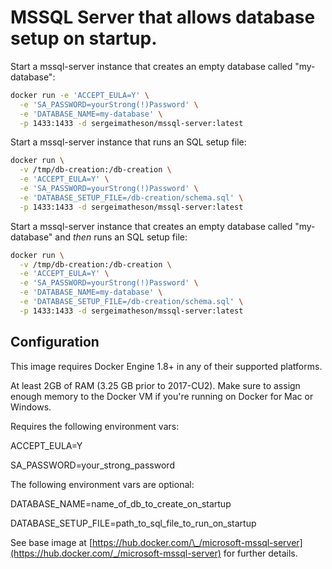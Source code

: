 # MSSQL Server that allows database setup on startup.

Start a mssql-server instance that creates an empty database called "my-database":

```sh
docker run -e 'ACCEPT_EULA=Y' \
  -e 'SA_PASSWORD=yourStrong(!)Password' \
  -e 'DATABASE_NAME=my-database' \
  -p 1433:1433 -d sergeimatheson/mssql-server:latest
```

Start a mssql-server instance that runs an SQL setup file:

```sh
docker run \
  -v /tmp/db-creation:/db-creation \
  -e 'ACCEPT_EULA=Y' \
  -e 'SA_PASSWORD=yourStrong(!)Password' \
  -e 'DATABASE_SETUP_FILE=/db-creation/schema.sql' \
  -p 1433:1433 -d sergeimatheson/mssql-server:latest
```

Start a mssql-server instance that creates an empty database called "my-database" and *then* runs an SQL setup file:

```sh
docker run \
  -v /tmp/db-creation:/db-creation \
  -e 'ACCEPT_EULA=Y' \
  -e 'SA_PASSWORD=yourStrong(!)Password' \
  -e 'DATABASE_NAME=my-database' \
  -e 'DATABASE_SETUP_FILE=/db-creation/schema.sql' \
  -p 1433:1433 -d sergeimatheson/mssql-server:latest
```

## Configuration

This image requires Docker Engine 1.8+ in any of their supported platforms.

At least 2GB of RAM (3.25 GB prior to 2017-CU2). Make sure to assign enough memory to the Docker VM if you're running on Docker for Mac or Windows.

Requires the following environment vars:

ACCEPT_EULA=Y

SA_PASSWORD=your_strong_password

The following environment vars are optional:

DATABASE_NAME=name_of_db_to_create_on_startup

DATABASE_SETUP_FILE=path_to_sql_file_to_run_on_startup

See base image at [https://hub.docker.com/\_/microsoft-mssql-server](https://hub.docker.com/_/microsoft-mssql-server) for further details.
